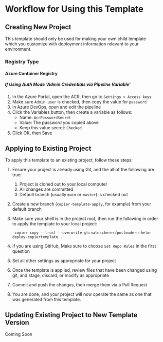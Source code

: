 # Workflow for Using this Template

## Creating New Project

This template should only be used for making your own child template which you customize with deployment information relevant to your environment.

### Registry Type

#### Azure Container Registry

##### If Using Auth Mode 'Admin Credentials via Pipeline Variable'

1. In the Azure Portal, open the ACR, then go to `Settings > Access keys`
1. Make sure `Admin user` is checked, then copy the value for `password`
1. In Azure DevOps, open and edit the pipeline
1. Click the Variables button, then create a variable as follows:
   - Name: `AcrPasswordSecret`
   - Value: The password you copied above
   - Keep this value secret: `Checked`
1. Click OK, then Save

## Applying to Existing Project

To apply this template to an existing project, follow these steps:

1. Ensure your project is already using Git, and the all of the following are true:
   1. Project is cloned out to your local computer
   1. All changes are committed
   1. Default branch (usually `main` or `master`) is checked out
1. Create a new branch (`copier-template-apply`, for example) from your default branch
1. Make sure your shell is in the project root, then run the following in order to apply the template to your local project:

   ```shell
    copier copy --trust --overwrite gh:natescherer/postmodern-helm-deploy-copiertemplate .
   ```

1. If you are using GitHub, Make sure to choose `Set Repo Rules` in the first question
1. Set all other settings as appropriate for your project
1. Once the template is applied, review files that have been changed using git, and stage, discard, or modify as appropriate
1. Commit and push the changes, then merge them via a Pull Request
1. You are done, and your project will now operate the same as one that was generated from this template.

## Updating Existing Project to New Template Version

Coming Soon
